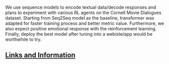 We use sequence models to encode textual data/decode responses and plans to experiment with various RL agents on the Cornell Movie Dialogues dataset. Starting from Seq2Seq model as the baseline, transformer was adapted for faster training process and better metric value. Furthermore, we also expect positive emotional response with the reinforcement learning. Finally, deploy the best model after tuning into a webiste/app would be worthwhile to try.


## [Links and Information](https://docs.google.com/document/d/1fwW8X0U57968MVyeqeMU0F2DtAbpiFQGJw3DpwY8DeM/edit)

